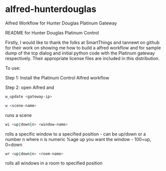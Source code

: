 alfred-hunterdouglas
====================

Alfred Workflow for Hunter Douglas Platinum Gateway

README for Hunter Douglas Platinum Control

Firstly, I would like to thank the folks at SmartThings and tannewt on github for their work on showing me how to build a alfred workflow and for sample dump of the tcp dialog and initial python code with the Platinum gateway respectively. Their appropriate license files are included in this distribution.

To use:

Step 1:
Install the Platinum Control Alfred workflow

Step 2:
open Alfred and 

```bash
w_update <gateway-ip>
```

```bash
w <scene-name>
```
runs a scene

```bash
wi <up|down|n> <window-name>
```
rolls a specific window to a specified position - can be up/down or a number n where n is numeric %age up you want the window - 100=up, 0=down

```bash
wr <up|down|n> <room-name>
```
rolls all windows in a room to specified position


